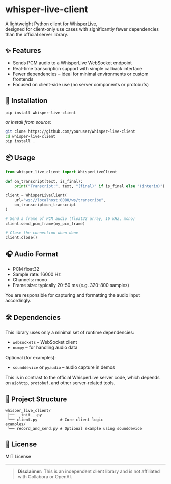 
# whisper-live-client

A lightweight Python client for [WhisperLive](https://github.com/collabora/WhisperLive),  
designed for client-only use cases with significantly fewer dependencies than the official server library.

## ✨ Features

- Sends PCM audio to a WhisperLive WebSocket endpoint
- Real-time transcription support with simple callback interface
- Fewer dependencies – ideal for minimal environments or custom frontends
- Focused on client-side use (no server components or protobufs)

## 🚀 Installation

```bash
pip install whisper-live-client
```

_or install from source:_

```bash
git clone https://github.com/youruser/whisper-live-client
cd whisper-live-client
pip install .
```

## 📦 Usage

```python
from whisper_live_client import WhisperLiveClient

def on_transcript(text, is_final):
    print("Transcript:", text, "(final)" if is_final else "(interim)")

client = WhisperLiveClient(
    url="ws://localhost:8080/ws/transcribe",
    on_transcript=on_transcript
)

# Send a frame of PCM audio (float32 array, 16 kHz, mono)
client.send_pcm_frame(my_pcm_frame)

# Close the connection when done
client.close()
```

## 🎧 Audio Format

- PCM float32
- Sample rate: 16000 Hz
- Channels: mono
- Frame size: typically 20–50 ms (e.g. 320–800 samples)

You are responsible for capturing and formatting the audio input accordingly.

## 🛠 Dependencies

This library uses only a minimal set of runtime dependencies:

- `websockets` – WebSocket client
- `numpy` – for handling audio data

Optional (for examples):

- `sounddevice` or `pyaudio` – audio capture in demos

This is in contrast to the official WhisperLive server code, which depends on `aiohttp`, `protobuf`, and other server-related tools.

## 📁 Project Structure

```text
whisper_live_client/
 ├── __init__.py
 └── client.py          # Core client logic
examples/
 └── record_and_send.py # Optional example using sounddevice
```

## 📜 License

MIT License

---

> **Disclaimer:** This is an independent client library and is not affiliated with Collabora or OpenAI.
